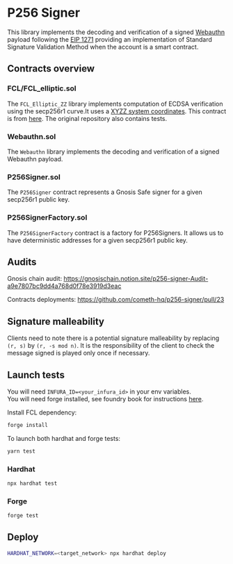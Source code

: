 # P256 Signer

This library implements the decoding and verification of a signed [Webauthn](https://www.w3.org/TR/webauthn-2/) payload following the [EIP 1271](https://eips.ethereum.org/EIPS/eip-1271) providing an implementation of Standard Signature Validation Method when the account is a smart contract.

## Contracts overview

### FCL/FCL_elliptic.sol

The `FCL_Elliptic_ZZ` library implements computation of ECDSA verification using the secp256r1 curve.It uses a [XYZZ system coordinates](https://hyperelliptic.org/EFD/g1p/auto-shortw-xyzz.html).
This contract is from [here](https://github.com/rdubois-crypto/FreshCryptoLib/tree/master). The original repository also contains tests.

### Webauthn.sol

The `Webauthn` library implements the decoding and verification of a signed Webauthn payload.

### P256Signer.sol

The `P256Signer` contract represents a Gnosis Safe signer for a given secp256r1 public key.

### P256SignerFactory.sol

The `P256SignerFactory` contract is a factory for P256Signers. It allows us to have deterministic addresses for a given secp256r1 public key.

## Audits

Gnosis chain audit: https://gnosischain.notion.site/p256-signer-Audit-a9e7807bc9dd4a768d0f78e3919d3eac

Contracts deployments: https://github.com/cometh-hq/p256-signer/pull/23

## Signature malleability

Clients need to note there is a potential signature malleability by replacing `(r, s)` by `(r, -s mod n)`.
It is the responsibility of the client to check the message signed is played only once if necessary.

## Launch tests

You will need `INFURA_ID=<your_infura_id>` in your env variables.  
You will need forge installed, see foundry book for instructions [here](https://book.getfoundry.sh/getting-started/installation).

Install FCL dependency:

```bash
forge install
```

To launch both hardhat and forge tests:

```bash
yarn test
```

### Hardhat

```bash
npx hardhat test
```

### Forge

```bash
forge test
```

## Deploy

```bash
HARDHAT_NETWORK=<target_network> npx hardhat deploy
```
